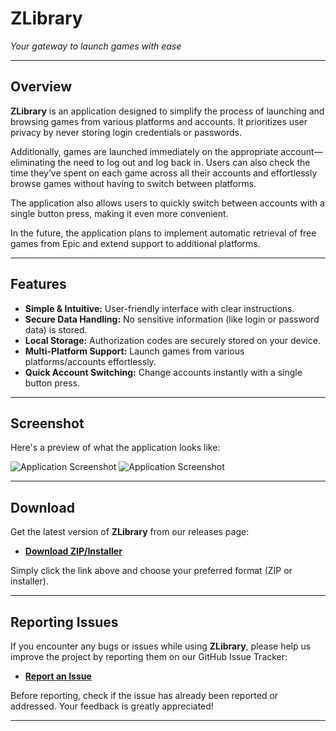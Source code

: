 # ZLibrary
*Your gateway to launch games with ease*

---

## Overview

**ZLibrary** is an application designed to simplify the process of launching and browsing games from various platforms and accounts. It prioritizes user privacy by never storing login credentials or passwords.

Additionally, games are launched immediately on the appropriate account—eliminating the need to log out and log back in. Users can also check the time they’ve spent on each game across all their accounts and effortlessly browse games without having to switch between platforms.

The application also allows users to quickly switch between accounts with a single button press, making it even more convenient.

In the future, the application plans to implement automatic retrieval of free games from Epic and extend support to additional platforms.

---

## Features

- **Simple & Intuitive:** User-friendly interface with clear instructions.
- **Secure Data Handling:** No sensitive information (like login or password data) is stored.
- **Local Storage:** Authorization codes are securely stored on your device.
- **Multi-Platform Support:** Launch games from various platforms/accounts effortlessly.
- **Quick Account Switching:** Change accounts instantly with a single button press.

---

## Screenshot

Here's a preview of what the application looks like:

![Application Screenshot]()
![Application Screenshot]()

---

## Download

Get the latest version of **ZLibrary** from our releases page:

- **[Download ZIP/Installer](https://github.com/KaBreaK/ZLibrary/releases/latest)**

Simply click the link above and choose your preferred format (ZIP or installer).

---

## Reporting Issues

If you encounter any bugs or issues while using **ZLibrary**, please help us improve the project by reporting them on our GitHub Issue Tracker:

- **[Report an Issue](https://github.com/KaBreaK/ZLibrary/issues)**

Before reporting, check if the issue has already been reported or addressed. Your feedback is greatly appreciated!

---